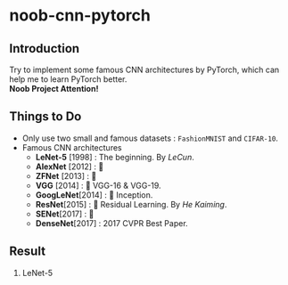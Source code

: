 # noob-cnn-pytorch


## Introduction
Try to implement some famous CNN architectures by PyTorch, which can help me to learn PyTorch better.   
**Noob Project Attention!**

## Things to Do
- Only use two small and famous datasets : `FashionMNIST` and `CIFAR-10`.
- Famous CNN architectures
    - **LeNet-5** [1998] : The beginning. By *LeCun*.
    - **AlexNet** [2012] : 🥇
    - **ZFNet** [2013] : 🥇
    - **VGG** [2014] : 🥈 VGG-16 & VGG-19.
    - **GoogLeNet**[2014] : 🥇 Inception.
    - **ResNet**[2015] : 🥇 Residual Learning. By *He Kaiming*.
    - **SENet**[2017] : 🥇 
    - **DenseNet**[2017] : 2017 CVPR Best Paper. 

## Result
1. LeNet-5  
    
